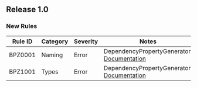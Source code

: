 ﻿## Release 1.0

### New Rules
Rule ID | Category | Severity | Notes
--------|----------|----------|--------------------
BPZ0001 | Naming   | Error    | DependencyPropertyGenerator, [Documentation](https://github.com/IGood/boilerplatezero#readme)
BPZ1001 | Types    | Error    | DependencyPropertyGenerator, [Documentation](https://github.com/IGood/boilerplatezero#readme)
